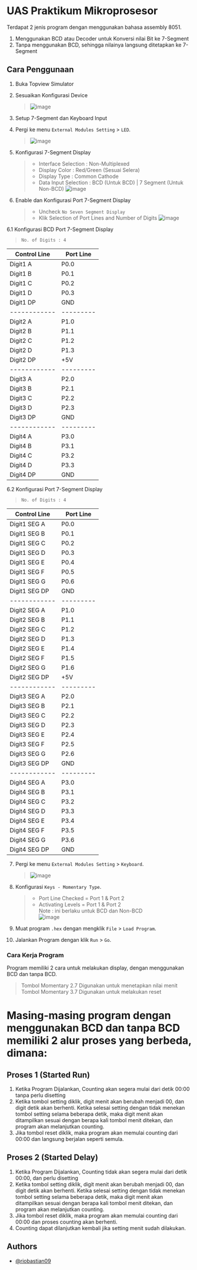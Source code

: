 # UAS Praktikum Mikroprosesor

Terdapat 2 jenis program dengan menggunakan bahasa assembly 8051.

1. Menggunakan BCD atau Decoder untuk Konversi nilai Bit ke 7-Segment
2. Tanpa menggunakan BCD, sehingga nilainya langsung ditetapkan ke 7-Segment

## Cara Penggunaan

1. Buka Topview Simulator

2. Sesuaikan Konfigurasi Device

   > ![image](https://user-images.githubusercontent.com/39443794/231340692-3e77c78c-972e-4b51-9647-3b6ebe5e716f.png)

3. Setup 7-Segment dan Keyboard Input

4. Pergi ke menu `External Modules Setting` > `LED`.

   > ![image](https://user-images.githubusercontent.com/39443794/231342937-1f1425f0-8fc8-4480-8f41-98a7b38b4d76.png)

5. Konfigurasi 7-Segment Display

   > - Interface Selection : Non-Multiplexed
   > - Display Color : Red/Green (Sesuai Selera)
   > - Display Type : Common Cathode
   > - Data Input Selection : BCD (Untuk BCD) | 7 Segment (Untuk Non-BCD)
   >   ![image](https://user-images.githubusercontent.com/39443794/231343280-4a3e28dc-29a6-45aa-9168-041b1dbada6b.png)

6. Enable dan Konfigurasi Port 7-Segment Display
   > - Uncheck `No Seven Segment Display`
   > - Klik Selection of Port Lines and Number of Digits
   >   ![image](https://user-images.githubusercontent.com/39443794/231343582-8240928a-b131-4bed-81b6-5332f41f8dd7.png)

6.1 Konfigurasi BCD Port 7-Segment Display

> `No. of Digits : 4`

| Control Line | Port Line |
| ------------ | --------- |
| Digit1 A     | P0.0      |
| Digit1 B     | P0.1      |
| Digit1 C     | P0.2      |
| Digit1 D     | P0.3      |
| Digit1 DP    | GND       |
| ------------ | --------- |
| Digit2 A     | P1.0      |
| Digit2 B     | P1.1      |
| Digit2 C     | P1.2      |
| Digit2 D     | P1.3      |
| Digit2 DP    | +5V       |
| ------------ | --------- |
| Digit3 A     | P2.0      |
| Digit3 B     | P2.1      |
| Digit3 C     | P2.2      |
| Digit3 D     | P2.3      |
| Digit3 DP    | GND       |
| ------------ | --------- |
| Digit4 A     | P3.0      |
| Digit4 B     | P3.1      |
| Digit4 C     | P3.2      |
| Digit4 D     | P3.3      |
| Digit4 DP    | GND       |

6.2 Konfigurasi Port 7-Segment Display

> `No. of Digits : 4`

| Control Line  | Port Line |
| ------------- | --------- |
| Digit1 SEG A  | P0.0      |
| Digit1 SEG B  | P0.1      |
| Digit1 SEG C  | P0.2      |
| Digit1 SEG D  | P0.3      |
| Digit1 SEG E  | P0.4      |
| Digit1 SEG F  | P0.5      |
| Digit1 SEG G  | P0.6      |
| Digit1 SEG DP | GND       |
| ------------  | --------- |
| Digit2 SEG A  | P1.0      |
| Digit2 SEG B  | P1.1      |
| Digit2 SEG C  | P1.2      |
| Digit2 SEG D  | P1.3      |
| Digit2 SEG E  | P1.4      |
| Digit2 SEG F  | P1.5      |
| Digit2 SEG G  | P1.6      |
| Digit2 SEG DP | +5V       |
| ------------  | --------- |
| Digit3 SEG A  | P2.0      |
| Digit3 SEG B  | P2.1      |
| Digit3 SEG C  | P2.2      |
| Digit3 SEG D  | P2.3      |
| Digit3 SEG E  | P2.4      |
| Digit3 SEG F  | P2.5      |
| Digit3 SEG G  | P2.6      |
| Digit3 SEG DP | GND       |
| ------------  | --------- |
| Digit4 SEG A  | P3.0      |
| Digit4 SEG B  | P3.1      |
| Digit4 SEG C  | P3.2      |
| Digit4 SEG D  | P3.3      |
| Digit4 SEG E  | P3.4      |
| Digit4 SEG F  | P3.5      |
| Digit4 SEG G  | P3.6      |
| Digit4 SEG DP | GND       |

7. Pergi ke menu `External Modules Setting` > `Keyboard`.

   > ![image](https://user-images.githubusercontent.com/39443794/231348975-0703b318-9921-4a5a-b866-34d7bd8838b1.png)

8. Konfigurasi `Keys - Momentary Type`.

   > - Port Line Checked = Port 1 & Port 2
   > - Activating Levels = Port 1 & Port 2  
   >   Note : ini berlaku untuk BCD dan Non-BCD  
   >   ![image](https://user-images.githubusercontent.com/39443794/231349258-623c272a-71e4-4fa1-b16f-a2fe1dc2d6de.png)

9. Muat program `.hex` dengan mengklik `File` > `Load Program`.

10. Jalankan Program dengan klik `Run` > `Go`.

### Cara Kerja Program

Program memiliki 2 cara untuk melakukan display, dengan menggunakan BCD dan tanpa BCD.

> Tombol Momentary 2.7 Digunakan untuk menetapkan nilai menit  
> Tombol Momentary 3.7 Digunakan untuk melakukan reset

# Masing-masing program dengan menggunakan BCD dan tanpa BCD memiliki 2 alur proses yang berbeda, dimana:

## Proses 1 (Started Run)

1.  Ketika Program Dijalankan, Counting akan segera mulai dari detik 00:00 tanpa perlu disetting
2.  Ketika tombol setting diklik, digit menit akan berubah menjadi 00, dan digit detik akan berhenti. Ketika selesai setting dengan tidak menekan tombol setting selama beberapa detik, maka digit menit akan ditampilkan sesuai dengan berapa kali tombol menit ditekan, dan program akan melanjutkan counting.
3.  Jika tombol reset diklik, maka program akan memulai counting dari 00:00 dan langsung berjalan seperti semula.

## Proses 2 (Started Delay)

1.  Ketika Program Dijalankan, Counting tidak akan segera mulai dari detik 00:00, dan perlu disetting
2.  Ketika tombol setting diklik, digit menit akan berubah menjadi 00, dan digit detik akan berhenti. Ketika selesai setting dengan tidak menekan tombol setting selama beberapa detik, maka digit menit akan ditampilkan sesuai dengan berapa kali tombol menit ditekan, dan program akan melanjutkan counting.
3.  Jika tombol reset diklik, maka program akan memulai counting dari 00:00 dan proses counting akan berhenti.
4.  Counting dapat dilanjutkan kembali jika setting menit sudah dilakukan.

## Authors

- [@riobastian09](https://github.com/riobastian09/)
